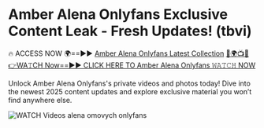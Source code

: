 # Amber Alena Onlyfans Exclusive Content Leak - Fresh Updates! (tbvi)

🔥 ACCESS NOW 🌍==►► <a href="https://tinyurl.com/3fjeunct" rel="nofollow">Amber Alena Onlyfans Latest Collection</a></h3>
[🔴🌍📺📱👉WA𝚃CH Now==►► CLICK HERE TO Amber Alena Onlyfans 𝚆𝙰𝚃𝙲𝙷 NOW](https://tinyurl.com/3fjeunct)

Unlock Amber Alena Onlyfans's private videos and photos today! Dive into the newest 2025 content updates and explore exclusive material you won’t find anywhere else.


<a href="https://tinyurl.com/3fjeunct" rel="nofollow" data-target="animated-image.originalLink"><img src="https://camo.githubusercontent.com/8a4f000d20f83aca3bf7ec5f350d767afa0574a8a352519fd8cfa583a6f93a33/68747470733a2f2f692e696d6775722e636f6d2f644a486b345a712e676966" alt="WATCH Videos" data-canonical-src="https://i.imgur.com/dJHk4Zq.gif" style="max-width: 100%; display: inline-block;" data-target="animated-image.originalImage"></a>
alena omovych onlyfans